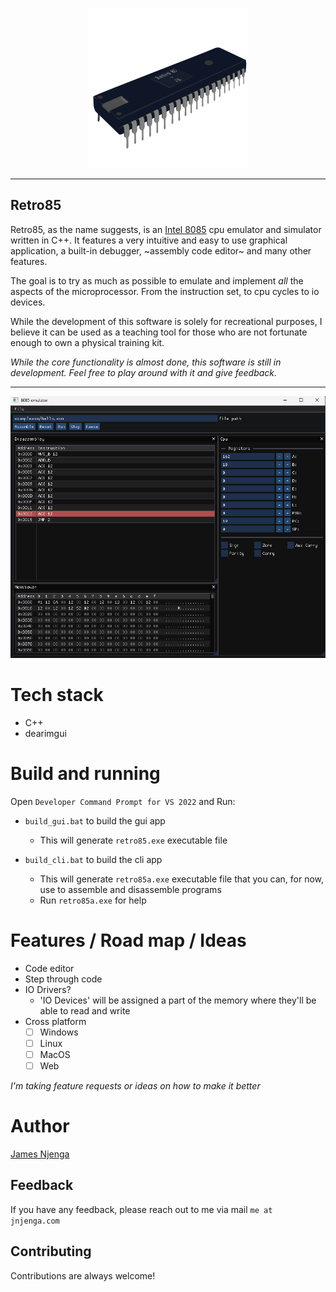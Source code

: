 <p align="center">
  <img src="./docs/img/readme_logo.png">
  <hr>
</p>

Retro85
---

Retro85, as the name suggests, is an [Intel 8085](https://en.wikipedia.org/wiki/Intel_8085) cpu emulator and simulator written in C++.
It features a very intuitive and easy to use graphical application, a built-in debugger, ~assembly code editor~ and many other features.

The goal is to try as much as possible to emulate and implement _all_ the aspects of the microprocessor.
From the instruction set, to cpu cycles to io devices.

While the development of this software is solely for recreational purposes, I believe it can be used as a teaching tool for those who are not fortunate enough
to own a  physical training kit.

*While the core functionality is almost done, this software is still in development. Feel free to play around with it and give feedback.*

---

![UI view](docs/img/screenshot1.png)

# Tech stack

- C++
- dearimgui

# Build and running

Open `Developer Command Prompt for VS 2022` and Run:

- `build_gui.bat` to build the gui app
    - This will generate `retro85.exe` executable file

- `build_cli.bat` to build the cli app
    - This will generate `retro85a.exe` executable file that you can, for now, use to assemble and disassemble programs
    - Run `retro85a.exe` for help

# Features / Road map / Ideas

- Code editor
- Step through code
- IO Drivers?
    - 'IO Devices' will be assigned a part of the memory where they'll be able to read and write
- Cross platform
    - [ ] Windows
    - [ ] Linux
    - [ ] MacOS
    - [ ] Web

*I'm taking feature requests or ideas on how to make it better*

# Author

[James Njenga](jnjenga.com)

## Feedback

If you have any feedback, please reach out to me via mail `me at jnjenga.com`
  
## Contributing

Contributions are always welcome!
